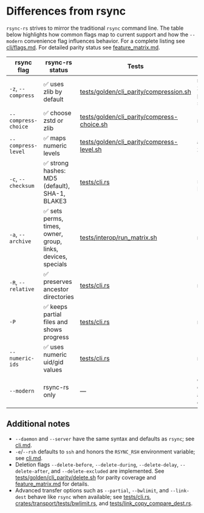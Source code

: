 # Differences from rsync

`rsync-rs` strives to mirror the traditional `rsync` command line. The table
below highlights how common flags map to current support and how the
`--modern` convenience flag influences behavior. For a complete listing see
[cli/flags.md](cli/flags.md). For detailed parity status see
[feature_matrix.md](feature_matrix.md).

| rsync flag | rsync-rs status | Tests | `--modern` notes |
|------------|-----------------|-------|------------------|
| `-z`, `--compress` | ✅ uses zlib by default | [tests/golden/cli_parity/compression.sh](../tests/golden/cli_parity/compression.sh) | negotiates zstd if both peers support it |
| `--compress-choice` | ✅ choose zstd or zlib | [tests/golden/cli_parity/compress-choice.sh](../tests/golden/cli_parity/compress-choice.sh) | n/a |
| `--compress-level` | ✅ maps numeric levels | [tests/golden/cli_parity/compress-level.sh](../tests/golden/cli_parity/compress-level.sh) | applies to zlib or zstd |
| `-c`, `--checksum` | ✅ strong hashes: MD5 (default), SHA-1, BLAKE3 | [tests/cli.rs](../tests/cli.rs) | `--modern` selects BLAKE3 |
| `-a`, `--archive` | ✅ sets perms, times, owner, group, links, devices, specials | [tests/interop/run_matrix.sh](../tests/interop/run_matrix.sh) | n/a |
| `-R`, `--relative` | ✅ preserves ancestor directories | [tests/cli.rs](../tests/cli.rs) | n/a |
| `-P` | ✅ keeps partial files and shows progress | [tests/cli.rs](../tests/cli.rs) | n/a |
| `--numeric-ids` | ✅ uses numeric uid/gid values | [tests/cli.rs](../tests/cli.rs) | n/a |
| `--modern` | rsync-rs only | — | enables zstd compression and BLAKE3 checksums |

## Additional notes

- `--daemon` and `--server` have the same syntax and defaults as `rsync`; see [cli.md](cli.md#daemon-and-server-modes).
- `-e`/`--rsh` defaults to `ssh` and honors the `RSYNC_RSH` environment variable; see [cli.md](cli.md#remote-shell).
- Deletion flags `--delete-before`, `--delete-during`, `--delete-delay`,
  `--delete-after`, and `--delete-excluded` are implemented. See
  [tests/golden/cli_parity/delete.sh](../tests/golden/cli_parity/delete.sh)
  for parity coverage and [feature_matrix.md](feature_matrix.md) for details.
- Advanced transfer options such as `--partial`, `--bwlimit`, and `--link-dest`
  behave like `rsync` when available; see
  [tests/cli.rs](../tests/cli.rs),
  [crates/transport/tests/bwlimit.rs](../crates/transport/tests/bwlimit.rs), and
  [tests/link_copy_compare_dest.rs](../tests/link_copy_compare_dest.rs).

